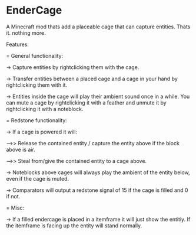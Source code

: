 # EnderCage
A Minecraft mod thats add a placeable cage that can capture entities.
Thats it. nothing more.


Features:

= General functionality:

-> Capture entities by rightclicking them with the cage.

-> Transfer entities between a placed cage and a cage in your hand by rightclicking them with it.

-> Entities inside the cage will play their ambient sound once in a while. You can mute a cage by rightclicking it with a feather and unmute it by rightclicking it with a noteblock.



= Redstone functionality:

-> If a cage is powered it will:

-->> Release the contained entity / capture the entity above if the block above is air.

-->> Steal from/give the contained entity to a cage above.

->  Noteblocks above cages will always play the ambient of the entity below, even if the cage is muted.

-> Comparators will output a redstone signal of 15 if the cage is filled and 0 if not.


= Misc:

-> If a filled endercage is placed in a itemframe it will just show the entitiy. If the itemframe is facing up the entity will stand normally.
